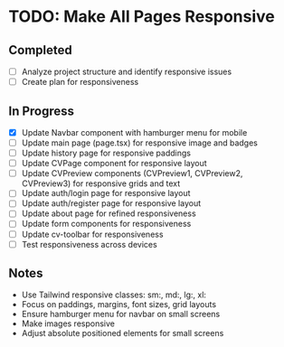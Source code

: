 # TODO: Make All Pages Responsive

## Completed
- [ ] Analyze project structure and identify responsive issues
- [ ] Create plan for responsiveness

## In Progress
- [x] Update Navbar component with hamburger menu for mobile
- [ ] Update main page (page.tsx) for responsive image and badges
- [ ] Update history page for responsive paddings
- [ ] Update CVPage component for responsive layout
- [ ] Update CVPreview components (CVPreview1, CVPreview2, CVPreview3) for responsive grids and text
- [ ] Update auth/login page for responsive layout
- [ ] Update auth/register page for responsive layout
- [ ] Update about page for refined responsiveness
- [ ] Update form components for responsiveness
- [ ] Update cv-toolbar for responsiveness
- [ ] Test responsiveness across devices

## Notes
- Use Tailwind responsive classes: sm:, md:, lg:, xl:
- Focus on paddings, margins, font sizes, grid layouts
- Ensure hamburger menu for navbar on small screens
- Make images responsive
- Adjust absolute positioned elements for small screens

